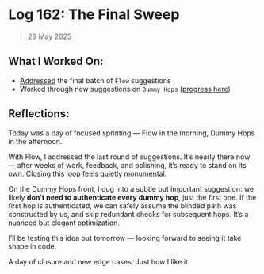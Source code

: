 # Log 162: The Final Sweep

> 29 May 2025

## What I Worked On:

- [Addressed](https://github.com/lightningdevkit/rust-lightning/pull/3639#issuecomment-2920137218)
  the final batch of `Flow` suggestions
- Worked through new suggestions on `Dummy Hops`
  ([progress here](https://github.com/shaavan/rust-lightning/commits/dummy-10))

## Reflections:

Today was a day of focused sprinting — Flow in the morning, Dummy Hops in the
afternoon.

With Flow, I addressed the last round of suggestions. It’s nearly there now —
after weeks of work, feedback, and polishing, it’s ready to stand on its own.
Closing this loop feels quietly monumental.

On the Dummy Hops front, I dug into a subtle but important suggestion: we likely
**don’t need to authenticate every dummy hop**, just the first one. If the first
hop is authenticated, we can safely assume the blinded path was constructed by
us, and skip redundant checks for subsequent hops. It’s a nuanced but elegant
optimization.

I’ll be testing this idea out tomorrow — looking forward to seeing it take shape
in code.

A day of closure and new edge cases. Just how I like it.
